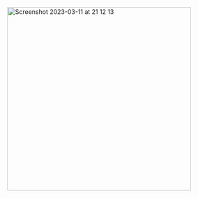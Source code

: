 <img width="421" alt="Screenshot 2023-03-11 at 21 12 13" src="https://user-images.githubusercontent.com/60405045/224504888-7449a8d9-5086-4fdb-b7c3-77d209a2a714.png">
